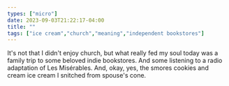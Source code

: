 ```yaml
---
types: ["micro"]
date: 2023-09-03T21:22:17-04:00
title: ""
tags: ["ice cream","church","meaning","independent bookstores"]
---
```

It's not that I didn't enjoy church, but what really fed my soul today was a family trip to some beloved indie bookstores. And some listening to a radio adaptation of Les  Misérables. And, okay, yes, the smores cookies and cream ice cream I snitched from spouse's cone.
